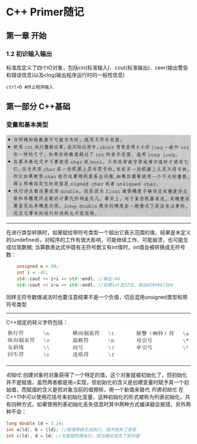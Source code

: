 # C++ Primer随记

## 第一章 开始

### 1.2 初识输入输出

标准库定义了四个IO对象，包括cin(标准输入)、cout(标准输出)、ceer(输出警告和错误信息)以及clog(输出程序运行时的一般性信息)

`ctrl+D #终止程序输入`

## 第一部分 C++基础

### 变量和基本类型

![](2023-09-08-21-57-31.png)

---
在进行类型转换时，如果赋给带符号类型一个超出它表示范围的值，结果是未定义的(undefined)，对程序的工作有很大影响，可能继续工作、可能崩溃，也可能生成垃圾数据;
当算数表达式中既有无符号数又有int值时，int值会被转换成无符号数：
``` cpp
    unsigned u = 10;
    int i = -42;
    std::cout << i+i << std::endl; //输出-84
    std::cout << i+u << std::endl; //如果int是32位，输出4294967264
```
同样无符号数做减法时也要注意结果不是一个负值，切忌混用unsigned类型和带符号类型

---
C++规定的转义字符包括：
![](2023-09-08-22-57-04.png)

---
*初始化*
创建对象时对象获得了一个特定的值，这个对象就被初始化了，但初始化并不是赋值，虽然两者都是用=实现，但初始化的含义是创建变量时赋予其一个初始值，而赋值的含义是把对象当前的值擦除，用一个新值来替代
*列表初始化*
在C++11中可以使用花括号来初始化变量，这种初始化的形式被称为列表初始化，共有四种方式，如果使用列表初始化丢失信息时其中两种方式编译器会报错，另外两种不会：
```cpp
long double ld = 3.14;
int a{ld}, b = {ld}; //报错转换无法执行，因为丢失了信息
int c(ld), d = ld; //无报错转换执行，但也确实丢失了部分值
```










